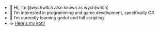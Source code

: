 - 👋 Hi, I’m @wychwitch also known as wych(witch)
- 👀 I’m interested in programming and game development, specifically C#
- 🌱 I’m currently learning godot and full scripting
- ☕ [Here's my kofi!](https://ko-fi.com/wychwitch)

<!---
WychWitch/WychWitch is a ✨ special ✨ repository because its `README.md` (this file) appears on your GitHub profile.
You can click the Preview link to take a look at your changes.
--->
